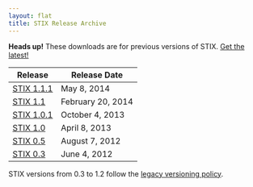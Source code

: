 ```yaml
---
layout: flat
title: STIX Release Archive
---
```


<div class="alert alert-danger bs-alert-old-docs">
  <strong>Heads up!</strong> These downloads are for previous versions of STIX. <a href="/releases/{{site.current_version}}">Get the latest!</a>
</div>

|Release|Release Date|
|-------|------------|
|[STIX 1.1.1](http://stix.mitre.org/language/version1.1.1/)|May 8, 2014|
|[STIX 1.1](http://stix.mitre.org/language/version1.1/)|February 20, 2014|
|[STIX 1.0.1](http://stix.mitre.org/language/version1.0.1/)|October 4, 2013|
|[STIX 1.0](http://stix.mitre.org/language/version1.0/)|April 8, 2013|
|[STIX 0.5](http://stix.mitre.org/language/version0.5/)|August 7, 2012|
|[STIX 0.3](http://stix.mitre.org/language/version0.3/)|June 4, 2012|

STIX versions from 0.3 to 1.2 follow the [legacy versioning policy](/releases/versioning).
